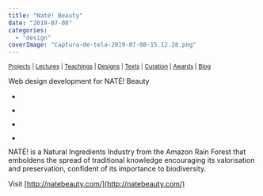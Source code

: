 ```yaml
---
title: "Naté! Beauty"
date: "2019-07-08"
categories: 
  - "design"
coverImage: "Captura-de-tela-2019-07-08-15.12.28.png"
---
```


<small>[Projects](../projects.html) | [Lectures](../lectures.html) | [Teachings](../teachings.html) | [Designs](../designs.html) | [Texts](../texts.html) | [Curation](../curation.html) | [Awards](../awards.html) | <a href="https://readruiz.medium.com/" target="_blank">Blog</a></small>

Web design development for NATÉ! Beauty

- <a href="https://thisismyart.eratudomato.online/wp-content/uploads/sites/11/2019/07/Captura-de-tela-2019-07-08-15.12.28-1024x541.png"><img src="images/Captura-de-tela-2019-07-08-15.12.28-1024x541.png" alt="" /></a>
    
- <a href="https://thisismyart.eratudomato.online/wp-content/uploads/sites/11/2019/07/Captura-de-tela-2019-07-08-15.14.00-1024x539.png"><img src="images/Captura-de-tela-2019-07-08-15.14.00-1024x539.png" alt="" /></a>
    
- <a href="https://thisismyart.eratudomato.online/wp-content/uploads/sites/11/2019/07/Captura-de-tela-2019-07-08-15.14.48-1024x541.png"><img src="images/Captura-de-tela-2019-07-08-15.14.48-1024x541.png" alt="" /></a>
    
- <a href="https://thisismyart.eratudomato.online/wp-content/uploads/sites/11/2019/07/Captura-de-tela-2019-07-08-15.13.48-1024x540.png"><img src="images/Captura-de-tela-2019-07-08-15.13.48-1024x540.png" alt="" /></a>
    

NATÉ! is a Natural Ingredients Industry from the Amazon Rain Forest that emboldens the spread of traditional knowledge encouraging its valorisation and preservation, confident of its importance to biodiversity.

Visit [http://natebeauty.com/](http://natebeauty.com/)
